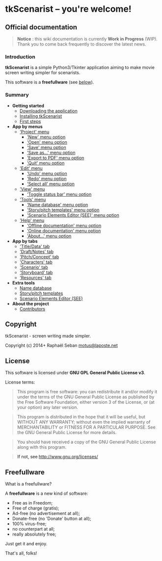 
# tkScenarist &ndash; you're welcome!

## <a name="official-documentation"/>Official documentation

> **Notice** : this wiki documentation is currently **Work in
Progress** (WIP). Thank you to come back frequently to discover the
latest news.


### <a name="introduction"/>Introduction

**tkScenarist** is a simple Python3/Tkinter application aiming to make
movie screen writing simpler for scenarists.

This software is a **freefullware** (see [below](#freefullware)).


### <a name="summary"/>Summary

* **Getting started**
    * [Downloading the application](en_install_app.html#download)
    * [Installing tkScenarist](en_install_app.html#install)
    * [First steps](en_install_app.html#getting_started)
* **App by menus**
    * ['Project' menu](en_app_topmenu.html#menu_project)
        * ['New' menu option](en_app_topmenu.html#project_new)
        * ['Open' menu option](en_app_topmenu.html#project_open)
        * ['Save' menu option](en_app_topmenu.html#project_save)
        * ['Save as...' menu option](en_app_topmenu.html#project_save_as)
        * ['Export to PDF' menu option](en_app_topmenu.html#project_export_pdf)
        * ['Quit' menu option](en_app_topmenu.html#project_quit)
    * ['Edit' menu](en_app_topmenu.html#menu_edit)
        * ['Undo' menu option](en_app_topmenu.html#edit_undo)
        * ['Redo' menu option](en_app_topmenu.html#edit_redo)
        * ['Select all' menu option](en_app_topmenu.html#edit_select_all)
    * ['View' menu](en_app_topmenu.html#menu_view)
        * ['Toggle status bar' menu option](en_app_topmenu.html#view_show_statusbar)
    * ['Tools' menu](en_app_topmenu.html#menu_tools)
        * ['Name database' menu option](en_app_topmenu.html#tools_name_db)
        * ['Story/pitch templates' menu option](en_app_topmenu.html#tools_pitch_templates)
        * ['Scenario Elements Editor (SEE)' menu option](en_app_topmenu.html#tools_see)
    * ['Help' menu](en_app_topmenu.html#menu_help)
        * ['Offline documentation' menu option](en_app_topmenu.html#help_offline_doc)
        * ['Online documentation' menu option](en_app_topmenu.html#help_online_doc)
        * ['About...' menu option](en_app_topmenu.html#help_about)
* **App by tabs**
    * ['Title/Data' tab](en_tab_title_data.html)
    * ['Draft/Notes' tab](en_tab_draft_notes.html)
    * ['Pitch/Concept' tab](en_tab_pitch_concept.html)
    * ['Characters' tab](en_tab_characters.html)
    * ['Scenario' tab](en_tab_scenario.html)
    * ['Storyboard' tab](en_tab_storyboard.html)
    * ['Resources' tab](en_tab_resources.html)
* **Extra tools**
    * [Name database](en_tools_name_db.html)
    * [Story/pitch templates](en_tools_pitch_templates.html)
    * [Scenario Elements Editor (SEE)](en_tools_scenario_elements_editor.html)
* **About the project**
    * [Contributors](en_contributors.html)


## <a name="copyright"/>Copyright

tkScenarist - screen writing made simpler.

Copyright (c) 2014+ Raphaël Seban <motus@laposte.net>


## <a name="license"/>License

This software is licensed under **GNU GPL General Public License v3**.

License terms:

> This program is free software: you can redistribute it and/or
modify it under the terms of the GNU General Public License as
published by the Free Software Foundation, either version 3 of the
License, or (at your option) any later version.

> This program is distributed in the hope that it will be useful,
but WITHOUT ANY WARRANTY; without even the implied warranty of
MERCHANTABILITY or FITNESS FOR A PARTICULAR PURPOSE. See the GNU
General Public License for more details.

> You should have received a copy of the GNU General Public License
along with this program.

> If not, see <http://www.gnu.org/licenses/>


## <a name="freefullware"/>Freefullware

What is a freefullware?

A **freefullware** is a new kind of software:

* Free as in Freedom;
* Free of charge (gratis);
* Ad-free (no advertisement at all);
* Donate-free (no 'Donate' button at all);
* 100% virus-free;
* no counterpart at all;
* really absolutely free;

Just get it and enjoy.

That's all, folks!
